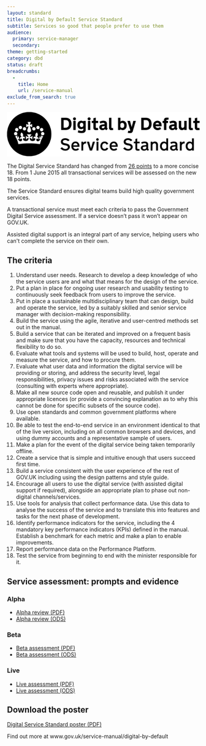 ```yaml
---
layout: standard
title: Digital by Default Service Standard
subtitle: Services so good that people prefer to use them
audience:
  primary: service-manager
  secondary:
theme: getting-started
category: dbd
status: draft
breadcrumbs:
  -
    title: Home
    url: /service-manual
exclude_from_search: true
---
```


<div class="intro">

  <img src="/service-manual/assets/images/DbD-kitemark.png" />

  <p>
    The Digital Service Standard has changed from <a href="/service-manual/digital-by-default-26-points/">26 points</a> to a more concise 18. From 1 June 2015 all transactional services will be assessed on the new 18 points.
  </p>

  <p>
    The Service Standard ensures digital teams build high quality government services.
  </p>

  <p>
    A transactional service must meet each criteria to pass the Government Digital Service assessment. If a service doesn’t pass it won’t appear on GOV.UK.
  </p>

  <p>
    Assisted digital support is an integral part of any service, helping users who can't complete the service on their own.
  </p>

</div>

<h2>The criteria</h2>

<ol class="standard updated-standard">
  <li id="criterion-1">
    <div class="point">
      Understand user needs. Research to develop a deep knowledge of who the service users are and what that means for the design of the service.
    </div>
  </li>
  <li id="criterion-2">
    <div class="point">
      Put a plan in place for ongoing user research and usability testing to continuously seek feedback from users to improve the service.
    </div>
  </li>
  <li id="criterion-3">
    <div class="point">
      Put in place a sustainable multidisciplinary team that can design, build and operate the service, led by a suitably skilled and senior service manager with decision-making responsibility.
    </div>
  </li>
  <li id="criterion-4">
    <div class="point">
      Build the service using the agile, iterative and user-centred methods set out in the manual.
    </div>
  </li>
  <li id="criterion-5">
    <div class="point">
      Build a service that can be iterated and improved on a frequent basis and make sure that you have the capacity, resources and technical flexibility to do so.
    </div>
  </li>
  <li id="criterion-6">
    <div class="point">
      Evaluate what tools and systems will be used to build, host, operate and measure the service, and how to procure them.
    </div>
  </li>
  <li id="criterion-7">
    <div class="point">
      Evaluate what user data and information the digital service will be providing or storing, and address the security level, legal responsibilities, privacy issues and risks associated with the service (consulting with experts where appropriate).
    </div>
  </li>
  <li id="criterion-8">
    <div class="point">
      Make all new source code open and reusable, and publish it under appropriate licences (or provide a convincing explanation as to why this cannot be done for specific subsets of the source code).
    </div>
  </li>
  <li id="criterion-9">
    <div class="point">
      Use open standards and common government platforms where available.
    </div>
  </li>
  <li id="criterion-10">
    <div class="point">
      Be able to test the end-to-end service in an environment identical to that of the live version, including on all common browsers and devices, and using dummy accounts and a representative sample of users.
    </div>
  </li>
  <li id="criterion-11">
    <div class="point">
      Make a plan for the event of the digital service being taken temporarily offline.
    </div>
  </li>
  <li id="criterion-12">
    <div class="point">
      Create a service that is simple and intuitive enough that users succeed first time.
    </div>
  </li>
  <li id="criterion-13">
    <div class="point">
      Build a service consistent with the user experience of the rest of GOV.UK including using the design patterns and style guide.
    </div>
  </li>
  <li id="criterion-14">
    <div class="point">
      Encourage all users to use the digital service (with assisted digital support if required), alongside an appropriate plan to phase out non-digital channels/services.
    </div>
  </li>
  <li id="criterion-15">
    <div class="point">
      Use tools for analysis that collect performance data. Use this data to analyse the success of the service and to translate this into features and tasks for the next phase of development.
    </div>
  </li>
  <li id="criterion-16">
    <div class="point">
      Identify performance indicators for the service, including the 4 mandatory key performance indicators (KPIs) defined in the manual. Establish a benchmark for each metric and make a plan to enable improvements.
    </div>
  </li>
  <li id="criterion-17">
    <div class="point">
      Report performance data on the Performance Platform.
    </div>
  </li>
  <li id="criterion-18">
    <div class="point">
      Test the service from beginning to end with the minister responsible for it.
    </div>
  </li>
</ol>

<div class="dbd-downloads">

  <h2 id="prompts-and-evidence">Service assessment: prompts and evidence</h2>

  <h3 id="prompts-and-evidence-alpha">Alpha</h3>
  <ul>
    <li><a href="/service-manual/assets/documents/alpha-review-service-assessment-prompts-and-evidence.pdf">Alpha review (PDF)</a></li>
    <li><a href="/service-manual/assets/documents/alpha-review-service-assessment-prompts-and-evidence.ods">Alpha review (ODS)</a></li>
  </ul>

  <h3 id="prompts-and-evidence-beta">Beta</h3>
  <ul>
    <li><a href="/service-manual/assets/documents/beta-assessment-service-assessment-prompts-and-evidence.pdf">Beta assessment (PDF)</a></li>
    <li><a href="/service-manual/assets/documents/beta-assessment-service-assessment-prompts-and-evidence.ods">Beta assessment (ODS)</a></li>
  </ul>

  <h3 id="prompts-and-evidence-live">Live</h3>
  <ul>
    <li><a href="/service-manual/assets/documents/live-assessment-service-assessment-prompts-and-evidence.pdf">Live assessment (PDF)</a></li>
    <li><a href="/service-manual/assets/documents/live-assessment-service-assessment-prompts-and-evidence.ods">Live assessment (ODS)</a></li>
  </ul>

  <h2 id="digital-service-standard-poster">Download the poster</h2>
  <p class="download">
    <a href="/service-manual/assets/documents/digital-service-standard.pdf">Digital Service Standard poster (PDF)</a>
  </p>

</div>

<p class="print-footer"><span>Find out more at www.gov.uk/service-manual/digital-by-default</span></p>
